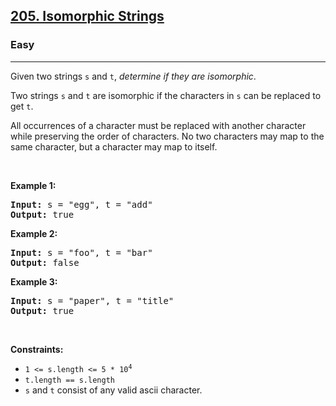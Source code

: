 <h2><a href="https://leetcode.com/problems/isomorphic-strings/">205. Isomorphic Strings</a></h2><h3>Easy</h3><hr><div style="user-select: auto;"><p style="user-select: auto;">Given two strings <code style="user-select: auto;">s</code> and <code style="user-select: auto;">t</code>, <em style="user-select: auto;">determine if they are isomorphic</em>.</p>

<p style="user-select: auto;">Two strings <code style="user-select: auto;">s</code> and <code style="user-select: auto;">t</code> are isomorphic if the characters in <code style="user-select: auto;">s</code> can be replaced to get <code style="user-select: auto;">t</code>.</p>

<p style="user-select: auto;">All occurrences of a character must be replaced with another character while preserving the order of characters. No two characters may map to the same character, but a character may map to itself.</p>

<p style="user-select: auto;">&nbsp;</p>
<p style="user-select: auto;"><strong class="example" style="user-select: auto;">Example 1:</strong></p>
<pre style="user-select: auto;"><strong style="user-select: auto;">Input:</strong> s = "egg", t = "add"
<strong style="user-select: auto;">Output:</strong> true
</pre><p style="user-select: auto;"><strong class="example" style="user-select: auto;">Example 2:</strong></p>
<pre style="user-select: auto;"><strong style="user-select: auto;">Input:</strong> s = "foo", t = "bar"
<strong style="user-select: auto;">Output:</strong> false
</pre><p style="user-select: auto;"><strong class="example" style="user-select: auto;">Example 3:</strong></p>
<pre style="user-select: auto;"><strong style="user-select: auto;">Input:</strong> s = "paper", t = "title"
<strong style="user-select: auto;">Output:</strong> true
</pre>
<p style="user-select: auto;">&nbsp;</p>
<p style="user-select: auto;"><strong style="user-select: auto;">Constraints:</strong></p>

<ul style="user-select: auto;">
	<li style="user-select: auto;"><code style="user-select: auto;">1 &lt;= s.length &lt;= 5 * 10<sup style="user-select: auto;">4</sup></code></li>
	<li style="user-select: auto;"><code style="user-select: auto;">t.length == s.length</code></li>
	<li style="user-select: auto;"><code style="user-select: auto;">s</code> and <code style="user-select: auto;">t</code> consist of any valid ascii character.</li>
</ul>
</div>